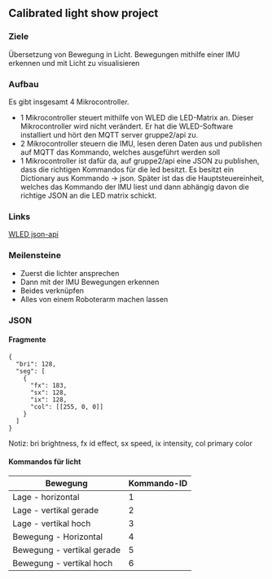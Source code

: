 ## Calibrated light show project

### Ziele

Übersetzung von Bewegung in Licht.
Bewegungen mithilfe einer IMU erkennen und mit Licht zu visualisieren

### Aufbau

Es gibt insgesamt 4 Mikrocontroller.

- 1 Mikrocontroller steuert mithilfe von WLED die LED-Matrix an. Dieser Mikrocontroller wird nicht verändert. Er hat die WLED-Software installiert und hört den MQTT server gruppe2/api zu.
- 2 Mikrocontroller steuern die IMU, lesen deren Daten aus und publishen auf MQTT das Kommando, welches ausgeführt werden soll
- 1 Mikrocontroller ist dafür da, auf gruppe2/api eine JSON zu publishen, dass die richtigen Kommandos für die led besitzt. Es besitzt ein Dictionary aus Kommando -> json. Später ist das
    die Hauptsteuereinheit, welches das Kommando der IMU liest und dann abhängig davon die richtige JSON an die LED matrix schickt.


### Links

[WLED json-api](https://kno.wled.ge/interfaces/json-api/#setting-new-values)
### Meilensteine

- Zuerst die lichter ansprechen
- Dann mit der IMU Bewegungen erkennen
- Beides verknüpfen
- Alles von einem Roboterarm machen lassen

### JSON
#### Fragmente
```
{
  "bri": 128,
  "seg": [
    {
      "fx": 183,
      "sx": 128,
      "ix": 128,
      "col": [[255, 0, 0]]
    }
  ]
}
```
Notiz: bri brightness, fx id effect, sx speed, ix intensity, col primary color

#### Kommandos für licht

| Bewegung   | Kommando-ID | 
| ------------- | ------------- |
| Lage - horizontal  | 1  |
| Lage - vertikal gerade  | 2  |
| Lage - vertikal hoch  | 3  |
| Bewegung - Horizontal  |  4 |
| Bewegung - vertikal gerade  | 5 |
| Bewegung - vertikal hoch  | 6 | 
